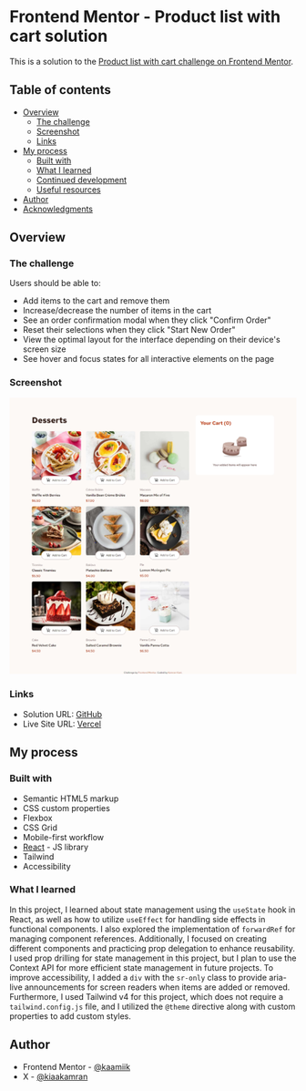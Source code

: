 # Frontend Mentor - Product list with cart solution

This is a solution to the [Product list with cart challenge on Frontend Mentor](https://www.frontendmentor.io/challenges/product-list-with-cart-5MmqLVAp_d).

## Table of contents

- [Overview](#overview)
  - [The challenge](#the-challenge)
  - [Screenshot](#screenshot)
  - [Links](#links)
- [My process](#my-process)
  - [Built with](#built-with)
  - [What I learned](#what-i-learned)
  - [Continued development](#continued-development)
  - [Useful resources](#useful-resources)
- [Author](#author)
- [Acknowledgments](#acknowledgments)

## Overview

### The challenge

Users should be able to:

- Add items to the cart and remove them
- Increase/decrease the number of items in the cart
- See an order confirmation modal when they click "Confirm Order"
- Reset their selections when they click "Start New Order"
- View the optimal layout for the interface depending on their device's screen size
- See hover and focus states for all interactive elements on the page

### Screenshot

![](./screenshot.jpeg)

### Links

- Solution URL: [GitHub](https://github.com/kaamiik/fm-Product-list-with-Cart-using-react-tailwind)
- Live Site URL: [Vercel](https://fm-product-list-with-cart-using-react-tailwind.vercel.app/)

## My process

### Built with

- Semantic HTML5 markup
- CSS custom properties
- Flexbox
- CSS Grid
- Mobile-first workflow
- [React](https://reactjs.org/) - JS library
- Tailwind
- Accessibility

### What I learned

In this project, I learned about state management using the `useState` hook in React, as well as how to utilize `useEffect` for handling side effects in functional components. I also explored the implementation of `forwardRef` for managing component references. Additionally, I focused on creating different components and practicing prop delegation to enhance reusability. I used prop drilling for state management in this project, but I plan to use the Context API for more efficient state management in future projects. To improve accessibility, I added a `div` with the `sr-only` class to provide aria-live announcements for screen readers when items are added or removed. Furthermore, I used Tailwind v4 for this project, which does not require a `tailwind.config.js` file, and I utilized the `@theme` directive along with custom properties to add custom styles.

## Author

- Frontend Mentor - [@kaamiik](https://www.frontendmentor.io/profile/kaamiik)
- X - [@kiaakamran](https://www.x.com/kiaakamran)
